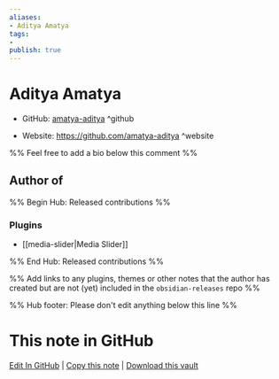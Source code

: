 ```yaml
---
aliases:
- Aditya Amatya
tags:
- 
publish: true
---
```


# Aditya Amatya

- GitHub: [amatya-aditya](https://github.com/amatya-aditya/) ^github
<!-- - Discord: `@` ^discord-->
- Website: <https://github.com/amatya-aditya> ^website
<!-- - [[Publish sites|Publish site]]: <https://> ^publish-->

%% Feel free to add a bio below this comment %%


## Author of

%% Begin Hub: Released contributions %%
### Plugins
- [[media-slider|Media Slider]]

%% End Hub: Released contributions %%

%% Add links to any plugins, themes or other notes that the author has created but are not (yet) included in the `obsidian-releases` repo %%

<!--
### Unlisted plugins
-->

<!--
### Others
-->

<!--
## Sponsor this author
-->

<!-- - [[GitHub sponsors]]: [Sponsor @amatya-aditya on GitHub Sponsors](https://github.com/sponsors/amatya-aditya) ^github-sponsor-->
<!-- - [[Buy me a coffee]]: <https://> ^buy-me-a-coffee-->
<!-- - [[PayPal]]: <https://> ^paypal-->
<!-- - [[Patreon]]: <https://> ^patreon-->

<!--
## Follow this author
-->

<!-- - [[YouTube Channels|On YouTube]]: <https://> ^youtube-->
<!-- - Twitter: <https://> ^twitter-->
<!-- - ... -->

%% Hub footer: Please don't edit anything below this line %%

# This note in GitHub

<span class="git-footer">[Edit In GitHub](https://github.dev/obsidian-community/obsidian-hub/blob/main/01%20-%20Community/People/amatya-aditya.md "git-hub-edit-note") | [Copy this note](https://raw.githubusercontent.com/obsidian-community/obsidian-hub/main/01%20-%20Community/People/amatya-aditya.md "git-hub-copy-note") | [Download this vault](https://github.com/obsidian-community/obsidian-hub/archive/refs/heads/main.zip "git-hub-download-vault") </span>
